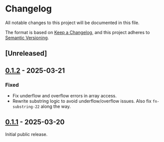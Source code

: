 # Changelog

All notable changes to this project will be documented in this file.

The format is based on [Keep a Changelog](https://keepachangelog.com/en/1.0.0/),
and this project adheres to [Semantic Versioning](https://semver.org/spec/v2.0.0.html).

## [Unreleased]

## [0.1.2](https://github.com/Paligo/xee/compare/xee-interpreter-v0.1.1...xee-interpreter-v0.1.2) - 2025-03-21

### Fixed

- Fix underflow and overflow errors in array access.
- Rewrite substring logic to avoid underflow/overflow issues. Also fix
  `fn-substring-22` along the way.

## [0.1.1](https://github.com/Paligo/xee/releases/tag/xee-interpreter-v0.1.1) - 2025-03-20

Initial public release.
